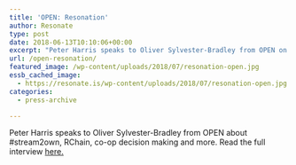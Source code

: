 ```yaml
---
title: 'OPEN: Resonation'
author: Resonate
type: post
date: 2018-06-13T10:10:06+00:00
excerpt: "Peter Harris speaks to Oliver Sylvester-Bradley from OPEN on #stream2own, Resonate's collaborators and more. "
url: /open-resonation/
featured_image: /wp-content/uploads/2018/07/resonation-open.jpg
essb_cached_image:
  - https://resonate.is/wp-content/uploads/2018/07/resonation-open.jpg
categories:
  - press-archive

---
```

Peter Harris speaks to Oliver Sylvester-Bradley from OPEN about #stream2own, RChain, co-op decision making and more. Read the full interview <a href="https://open.coop/2018/06/11/990/" target="_blank" rel="noopener noreferrer">here.</a>